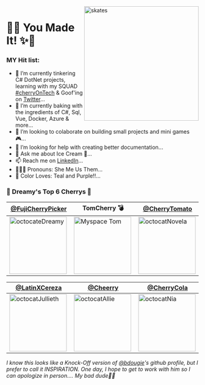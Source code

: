 
<img align="right" width="300"  src="https://user-images.githubusercontent.com/53249146/95529167-34cdf280-09a8-11eb-9ae3-6e1cd0bc5190.jpg"  alt="skates" > 


# 💜✨ You Made It! ✨💜




<!--
**Dreamy26/Dreamy26** is a ✨ _special_ ✨ repository because its `README.md` (this file) appears on your GitHub profile.
-->

### MY Hit list:


- 🧚 I’m currently tinkering C# DotNet projects, learning with my SQUAD [#cherryOnTech](https://github.com/cherryontech) & Goof'ing on [Twitter](https://twitter.com/Dreamy26_)...
- 🥞 I’m currently baking with the ingredients of C#, Sql, Vue, Docker, Azure & more...
- 👯 I’m looking to colaborate on building small projects and mini games 🎮...
- 🤔 I’m looking for help with creating better documentation...
- 💬 Ask me about Ice Cream 🍦...
- 📫 Reach me on [LinkedIn](https://www.linkedin.com/in/adryennewilson/)...
- 💁🏽‍♀️ Pronouns: She Me Us Them...
- 🥳 Color Loves: Teal and Purple!!...



###  🍒 Dreamy's Top 6 Cherrys 🍒 


[@FujiCherryPicker](https://github.com/Dreamy26) | TomCherry 💣 | [@CherryTomato](https://github.com/novellac) |  
--- | --- | --- | 
<img align="left" width="150" height="150" src="https://user-images.githubusercontent.com/53249146/95519246-c16db600-0992-11eb-95e1-7cd1b4feaf4f.png" alt="octocateDreamy"> | <img align="left" width="150" height="150" src="https://wittenbrock.github.io/toms-myspace-page/pictures/tom-pic.jpg" alt="Myspace Tom"> | <img align="left" width="150" height="150" src="https://user-images.githubusercontent.com/53249146/95527647-e9194a00-09a3-11eb-89de-f28a3b035d53.png" alt="octocatNovela"> | 

[@LatinXCereza](https://github.com/julietafb) | [@Cheerry](https://github.com/alliequintano) |[@CherryCola](https://github.com/orgs/cherryontech/people/NiaCLay) | [@GabiCherry]() | 
--- | --- | --- | --- |
<img align="left" width="150" height="150" src="https://user-images.githubusercontent.com/53249146/95528535-6219a100-09a6-11eb-93e7-e8727a3d2efa.png" alt="octocatJullieth"> | <img align="left" width="150" height="150" src="https://user-images.githubusercontent.com/53249146/95528015-ecf99c00-09a4-11eb-95e8-480db2a8eb97.jpg" alt="octocatAllie"> | <img align="left" width="150" height="150" src="https://user-images.githubusercontent.com/53249146/95687843-2ebc5980-0bd4-11eb-9ab8-11d37270c20b.png" alt="octocatNia"> | <img align="left" width="150" height="150" src="https://user-images.githubusercontent.com/53249146/95687873-5ad7da80-0bd4-11eb-9d98-ee89b09c3edb.png" alt="octocatGabi"> 

_I know this looks like a Knock-Off version of [@bdougie](https://github.com/bdougie)'s github profile, but I prefer to call it INSPIRATION. One day, I hope to get to work with him so I can apologize in person.... My bad dude🥺😩_


